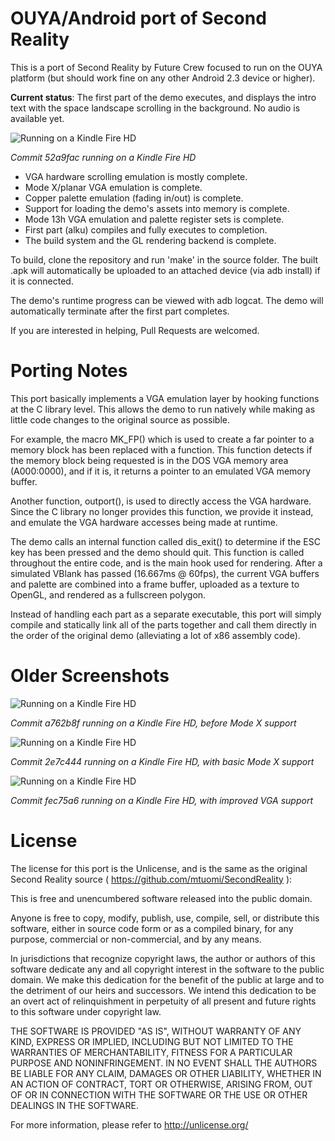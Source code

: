 OUYA/Android port of Second Reality
===================================

This is a port of Second Reality by Future Crew focused to run on the OUYA platform (but should work fine on any other Android 2.3 device or higher).

**Current status**: The first part of the demo executes, and displays the intro text with the space landscape scrolling in the background.  No audio is available yet.

![Running on a Kindle Fire HD](http://falken42.github.com/sr4.jpg)

*Commit 52a9fac running on a Kindle Fire HD*

- VGA hardware scrolling emulation is mostly complete.
- Mode X/planar VGA emulation is complete.
- Copper palette emulation (fading in/out) is complete.
- Support for loading the demo's assets into memory is complete.
- Mode 13h VGA emulation and palette register sets is complete.
- First part (alku) compiles and fully executes to completion.
- The build system and the GL rendering backend is complete.

To build, clone the repository and run 'make' in the source folder.  The built .apk will automatically be uploaded to an attached device (via adb install) if it is connected.

The demo's runtime progress can be viewed with adb logcat.  The demo will automatically terminate after the first part completes.

If you are interested in helping, Pull Requests are welcomed.


Porting Notes
=============

This port basically implements a VGA emulation layer by hooking functions at the C library level.  This allows the demo to run natively while making as little code changes to the original source as possible.

For example, the macro MK\_FP() which is used to create a far pointer to a memory block has been replaced with a function.  This function detects if the memory block being requested is in the DOS VGA memory area (A000:0000), and if it is, it returns a pointer to an emulated VGA memory buffer.

Another function, outport(), is used to directly access the VGA hardware.  Since the C library no longer provides this function, we provide it instead, and emulate the VGA hardware accesses being made at runtime.

The demo calls an internal function called dis\_exit() to determine if the ESC key has been pressed and the demo should quit.  This function is called throughout the entire code, and is the main hook used for rendering.  After a simulated VBlank has passed (16.667ms @ 60fps), the current VGA buffers and palette are combined into a frame buffer, uploaded as a texture to OpenGL, and rendered as a fullscreen polygon.

Instead of handling each part as a separate executable, this port will simply compile and statically link all of the parts together and call them directly in the order of the original demo (alleviating a lot of x86 assembly code).


Older Screenshots
=================

![Running on a Kindle Fire HD](http://falken42.github.com/sr.jpg)

*Commit a762b8f running on a Kindle Fire HD, before Mode X support*

![Running on a Kindle Fire HD](http://falken42.github.com/sr2.jpg)

*Commit 2e7c444 running on a Kindle Fire HD, with basic Mode X support*

![Running on a Kindle Fire HD](http://falken42.github.com/sr3.jpg)

*Commit fec75a6 running on a Kindle Fire HD, with improved VGA support*


License
=======

The license for this port is the Unlicense, and is the same as the original Second Reality source ( https://github.com/mtuomi/SecondReality ):

This is free and unencumbered software released into the public domain.

Anyone is free to copy, modify, publish, use, compile, sell, or
distribute this software, either in source code form or as a compiled
binary, for any purpose, commercial or non-commercial, and by any
means.

In jurisdictions that recognize copyright laws, the author or authors
of this software dedicate any and all copyright interest in the
software to the public domain. We make this dedication for the benefit
of the public at large and to the detriment of our heirs and
successors. We intend this dedication to be an overt act of
relinquishment in perpetuity of all present and future rights to this
software under copyright law.

THE SOFTWARE IS PROVIDED "AS IS", WITHOUT WARRANTY OF ANY KIND,
EXPRESS OR IMPLIED, INCLUDING BUT NOT LIMITED TO THE WARRANTIES OF
MERCHANTABILITY, FITNESS FOR A PARTICULAR PURPOSE AND NONINFRINGEMENT.
IN NO EVENT SHALL THE AUTHORS BE LIABLE FOR ANY CLAIM, DAMAGES OR
OTHER LIABILITY, WHETHER IN AN ACTION OF CONTRACT, TORT OR OTHERWISE,
ARISING FROM, OUT OF OR IN CONNECTION WITH THE SOFTWARE OR THE USE OR
OTHER DEALINGS IN THE SOFTWARE.

For more information, please refer to <http://unlicense.org/>
